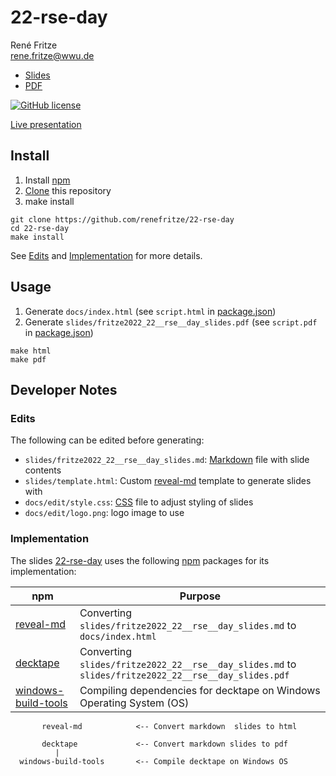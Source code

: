 # 22-rse-day

René Fritze  
rene.fritze@wwu.de  

* [Slides](https://renefritze.github.io/22-rse-day)
* [PDF](https://github.com/renefritze/22-rse-day/blob/main/slides/fritze2022_22__rse__day_slides.pdf)

[![GitHub license](https://img.shields.io/github/license/renefritze/22-rse-day.svg)](https://github.com/renefritze/22-rse-day/blob/main/LICENSE)

[Live presentation](https://rene.fritze.me/22-rse-day/)
## Install

1. Install [npm](https://www.npmjs.com/)
2. [Clone](https://git-scm.com/docs/git-clone) this repository
3. make install

```
git clone https://github.com/renefritze/22-rse-day
cd 22-rse-day
make install
```

See [Edits](#edits) and [Implementation](#implementation) for more details.

## Usage

1. Generate `docs/index.html` (see `script.html` in [package.json](https://github.com/renefritze/22-rse-day/blob/main/package.json))
2. Generate `slides/fritze2022_22__rse__day_slides.pdf` (see `script.pdf` in [package.json](https://github.com/renefritze/22-rse-day/blob/main/package.json))

```
make html
make pdf
```

## Developer Notes

### Edits

The following can be edited before generating:

* `slides/fritze2022_22__rse__day_slides.md`: [Markdown](https://daringfireball.net/projects/markdown/) file with slide contents
* `slides/template.html`: Custom [reveal-md](https://github.com/webpro/reveal-md) template to generate slides with
* `docs/edit/style.css`: [CSS](https://developer.mozilla.org/en-US/docs/Web/CSS) file to adjust styling of slides
* `docs/edit/logo.png`: logo image to use

### Implementation


The slides [22-rse-day](https://github.com/renefritze/22-rse-day) uses the following [npm](https://www.npmjs.com/) packages for its implementation:

npm | Purpose
--- | ---
[reveal-md](https://www.npmjs.com/package/reveal-md) | Converting `slides/fritze2022_22__rse__day_slides.md` to `docs/index.html`
[decktape](https://www.npmjs.com/package/decktape) | Converting `slides/fritze2022_22__rse__day_slides.md` to `slides/fritze2022_22__rse__day_slides.pdf`
[windows-build-tools](https://www.npmjs.com/package/windows-build-tools) | Compiling dependencies for decktape on Windows Operating System (OS)

```
       reveal-md            <-- Convert markdown  slides to html

       decktape             <-- Convert markdown slides to pdf
          |
  windows-build-tools       <-- Compile decktape on Windows OS
```
